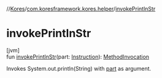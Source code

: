 //[Kores](../../index.md)/[com.koresframework.kores.helper](index.md)/[invokePrintlnStr](invoke-println-str.md)

# invokePrintlnStr

[jvm]\
fun [invokePrintlnStr](invoke-println-str.md)(part: [Instruction](../com.koresframework.kores/-instruction/index.md)): [MethodInvocation](../com.koresframework.kores.base/-method-invocation/index.md)

Invokes System.out.println(String) with [part](invoke-println-str.md) as argument.
